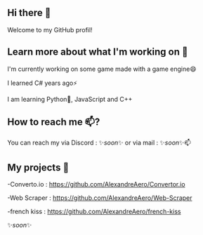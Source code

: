## Hi there 👋
 Welcome to my GitHub profil! 

## Learn more about what I'm working on 🔭

I'm currently working on some game made with a game engine😄

I learned C# years ago⚡

I am learning Python🐍, JavaScript and C++ 

## How to reach me 📫?

You can reach my via Discord : ✨*soon*✨ or via mail : ✨*soon*✨📫

## My projects 🌱

-Converto.io : https://github.com/AlexandreAero/Convertor.io

-Web Scraper : https://github.com/AlexandreAero/Web-Scraper

-french kiss : https://github.com/AlexandreAero/french-kiss

✨*soon*✨

<!--
**AlexandreAero/AlexandreAero** is a ✨ _special_ ✨ repository because its `README.md` (this file) appears on your GitHub profile.

Here are some ideas to get you started:

-🔭 I’m currently working on ...
- 🌱 I’m currently learning ...
- 👯 I’m looking to collaborate on ...
- 🤔 I’m looking for help with ...
- 💬 Ask me about ...
- 📫 How to reach me: ...
- 😄 Pronouns: ...
- ⚡ Fun fact: ...
-->
